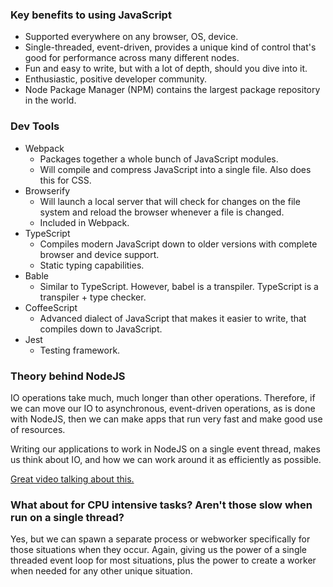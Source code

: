 ### Key benefits to using JavaScript

* Supported everywhere on any browser, OS, device.
* Single-threaded, event-driven, provides a unique kind of control that's good for performance across many different nodes.
* Fun and easy to write, but with a lot of depth, should you dive into it.
* Enthusiastic, positive developer community.
* Node Package Manager (NPM) contains the largest package repository in the world.

### Dev Tools
* Webpack
    * Packages together a whole bunch of JavaScript modules.
    * Will compile and compress JavaScript into a single file. Also does this for CSS.
* Browserify
    * Will launch a local server that will check for changes on the file system and reload the browser whenever a file is changed.
    * Included in Webpack.
* TypeScript
    * Compiles modern JavaScript down to older versions with complete browser and device support.
    * Static typing capabilities.
* Bable
    * Similar to TypeScript. However, babel is a transpiler. TypeScript is a transpiler + type checker.
* CoffeeScript
    * Advanced dialect of JavaScript that makes it easier to write, that compiles down to JavaScript.
* Jest 
    * Testing framework.


### Theory behind NodeJS
IO operations take much, much longer than other operations. Therefore, if we can move our IO to asynchronous, event-driven operations, as is done with NodeJS, then we can make apps that run very fast and make good use of resources.

Writing our applications to work in NodeJS on a single event thread, makes us think about IO, and how we can work around it as efficiently as possible.

[Great video talking about this.](https://www.youtube.com/watch?v=L0pjVcIsU6A)

### What about for CPU intensive tasks? Aren't those slow when run on a single thread?
Yes, but we can spawn a separate process or webworker specifically for those situations when they occur. Again, giving us the power of a single threaded event loop for most situations, plus the power to create a worker when needed for any other unique situation.
